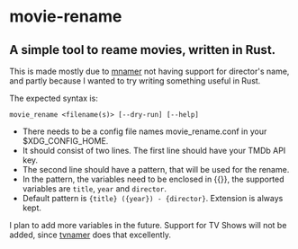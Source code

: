 # movie-rename

## A simple tool to reame movies, written in Rust.

This is made mostly due to [mnamer](https://github.com/jkwill87/mnamer) not having support for director's name, and partly because I wanted to try writing something useful in Rust.

The expected syntax is:

`movie_rename <filename(s)> [--dry-run] [--help]`
- There needs to be a config file names movie_rename.conf in your $XDG_CONFIG_HOME.
- It should consist of two lines. The first line should have your TMDb API key.
- The second line should have a pattern, that will be used for the rename.
- In the pattern, the variables need to be enclosed in {{}}, the supported variables are `title`, `year` and `director`.
- Default pattern is `{title} ({year}) - {director}`. Extension is always kept.

I plan to add more variables in the future. Support for TV Shows will not be added, since [tvnamer](https://github.com/dbr/tvnamer) does that excellently.